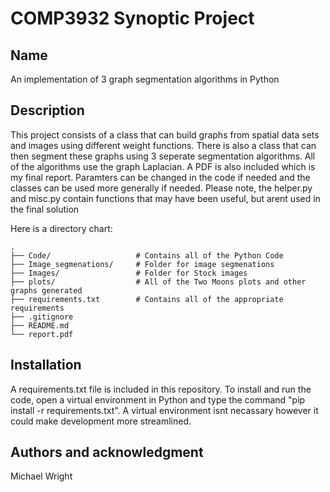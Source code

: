 # COMP3932 Synoptic Project

## Name
An implementation of 3 graph segmentation algorithms in Python

## Description
This project consists of a class that can build graphs from spatial data sets and images using different weight functions. There is also a class that can then segment these graphs using 3 seperate segmentation algorithms. All of the algorithms use the graph Laplacian. A PDF is also included which is my final report. Paramters can be changed in the code if needed and the classes can be used more generally if needed. Please note, the helper.py and misc.py contain functions that may have been useful, but arent used in the final solution

Here is a directory chart:
```
.
├── Code/                   # Contains all of the Python Code
├── Image_segmenations/     # Folder for image segmenations
├── Images/                 # Folder for Stock images
├── plots/                  # All of the Two Moons plots and other graphs generated
├── requirements.txt        # Contains all of the appropriate requirements
├── .gitignore
├── README.md 
└── report.pdf         
```
## Installation
A requirements.txt file is included in this repository. To install and run the code, open a virtual environment in Python and type the command "pip install -r requirements.txt". A virtual environment isnt necassary however it could make development more streamlined.

## Authors and acknowledgment
Michael Wright